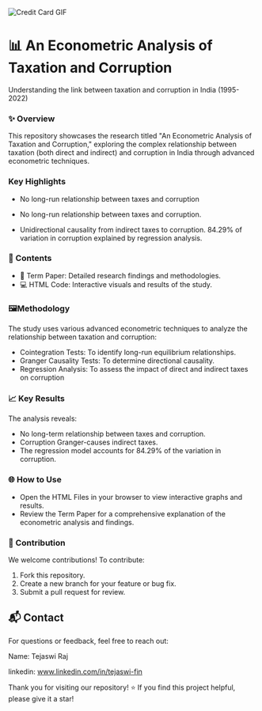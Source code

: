 

![Credit Card GIF](https://media4.giphy.com/media/v1.Y2lkPTc5MGI3NjExdXp6aHl5eGVoc2xidGk3NHltazNodmpvMXo2ZXMxdmxzbzVnaTM0NSZlcD12MV9pbnRlcm5hbF9naWZfYnlfaWQmY3Q9Zw/FAEEL82CUc1JPBas1V/giphy.webp)

# 📊 An Econometric Analysis of Taxation and Corruption

Understanding the link between taxation and corruption in India (1995-2022)

### ✨ Overview

This repository showcases the research titled "An Econometric Analysis of Taxation and Corruption," exploring the complex relationship between taxation (both direct and indirect) and corruption in India through advanced econometric techniques.


### Key Highlights

*  No long-run relationship between taxes and corruption

* No long-run relationship between taxes and corruption.

*  Unidirectional causality from indirect taxes to corruption.
   84.29% of variation in corruption explained by regression     analysis.



### 📝 Contents

* 📄 Term Paper: Detailed research findings and methodologies.
* 💻 HTML Code: Interactive visuals and results of the study.


### 🖼️Methodology

The study uses various advanced econometric techniques to analyze the relationship between taxation and corruption:

* Cointegration Tests: To identify long-run equilibrium relationships.
* Granger Causality Tests: To determine directional causality.
* Regression Analysis: To assess the impact of direct and indirect taxes on corruption
### 📈 Key Results
The analysis reveals:

* No long-term relationship between taxes and corruption.
* Corruption Granger-causes indirect taxes.
* The regression model accounts for 84.29% of the variation in corruption.





### 🌐 How to Use
* Open the HTML Files in your browser to view interactive graphs and results.
* Review the Term Paper for a comprehensive explanation of the econometric analysis and findings.




### 🤝 Contribution
We welcome contributions! To contribute:

1. Fork this repository.
2. Create a new branch for your feature or bug fix.
3. Submit a pull request for review.






## 📬 Contact
For questions or feedback, feel free to reach out:

Name: Tejaswi Raj

linkedin: www.linkedin.com/in/tejaswi-fin


Thank you for visiting our repository! ⭐ If you find this project helpful, please give it a star!

